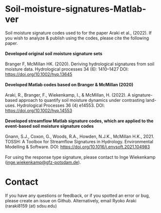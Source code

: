 # Soil-moisture-signatures-Matlab-ver
Soil moisture signature codes used to for the paper Araki et al., (2022).
If you wish to analyze & publish using the codes, please cite the following paper. 
<br><br>
<b>Developed original soil moisture signature sets</b>
<br><br>
Branger F, McMillan HK. (2020). Deriving hydrological signatures from soil moisture data. Hydrological processes 34 (6): 1410–1427 DOI: https://doi.org/10.1002/hyp.13645
<br><br>
<b>Developed Matlab codes based on Branger & McMillan (2020)</b>
<br><br>
Araki, R., Branger, F., Wiekenkamp, I., & McMillan, H. (2022). A signature-based approach to quantify soil moisture dynamics under contrasting land-uses. Hydrological Processes 36 (4) e14553. DOI: https://doi.org/10.1002/hyp.14553
<br><br>
<b>Developed streamflow Matlab signature codes, which are applied to the event-based soil moisture signature codes</b>
<br><br>
Gnann, S.J., Coxon, G., Woods, R.A., Howden, N.J.K., McMillan H.K., 2021. TOSSH: A Toolbox for Streamflow Signatures in Hydrology. Environmental Modelling & Software. DOI: https://doi.org/10.1016/j.envsoft.2021.104983
<br><br>
For using the response type signature, please contact to Inge Wiekenkamp (inge.wiekenkamp@gfz-potsdam.de). 

# Contact
If you have any questions or feedback, or if you spotted an error or bug, please create an issue on Github. Alternatively, email Ryoko Araki (raraki8159 (at) sdsu.edu)
